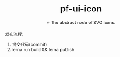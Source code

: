 <h1 align="center">
  pf-ui-icon
</h1>

<p align="center">
⭐ The abstract node of SVG icons.
</p>

发布流程: 
  1. 提交代码(commit)
  2. lerna run build && lerna publish 

  